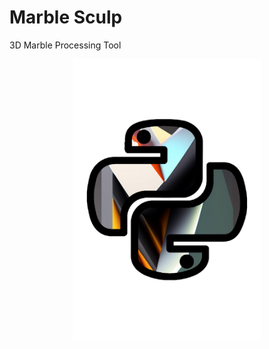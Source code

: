 # Marble Sculp
3D Marble Processing Tool
</br>
<p align="center">
<img src="./images/marble.png" width=300 center>
</p>
